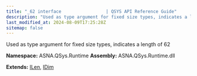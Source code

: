 ```yaml
---
title: "_62 interface                 | QSYS API Reference Guide"
description: "Used as type argument for fixed size types, indicates a length of 62  "
last_modified_at: 2024-08-09T17:25:28Z
sitemap: false
---
```


Used as type argument for fixed size types, indicates a length of 62 

**Namespace:** ASNA.QSys.Runtime
**Assembly:** ASNA.QSys.Runtime.dll

**Extends:** [ILen](/reference/runtime/qsys-runtime/i-len.html), [IDim](/reference/runtime/qsys-runtime/i-dim.html)
<br>
<br>
